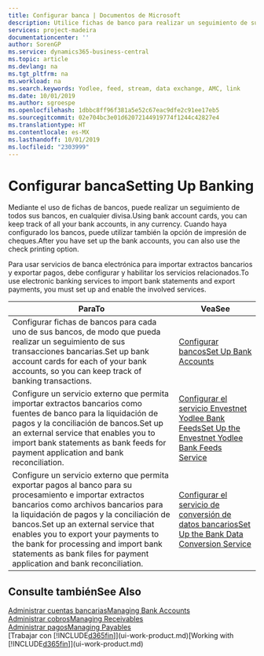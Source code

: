 ```yaml
---
title: Configurar banca | Documentos de Microsoft
description: Utilice fichas de banco para realizar un seguimiento de sus cuentas bancarias y configurar las fuentes de bancos, como Yodlee, para intercambiar datos.
services: project-madeira
documentationcenter: ''
author: SorenGP
ms.service: dynamics365-business-central
ms.topic: article
ms.devlang: na
ms.tgt_pltfrm: na
ms.workload: na
ms.search.keywords: Yodlee, feed, stream, data exchange, AMC, link
ms.date: 10/01/2019
ms.author: sgroespe
ms.openlocfilehash: 1dbbc8ff96f381a5e52c67eac9dfe2c91ee17eb5
ms.sourcegitcommit: 02e704bc3e01d62072144919774f1244c42827e4
ms.translationtype: HT
ms.contentlocale: es-MX
ms.lasthandoff: 10/01/2019
ms.locfileid: "2303999"
---
```

# <a name="setting-up-banking"></a><span data-ttu-id="8a67e-103">Configurar banca</span><span class="sxs-lookup"><span data-stu-id="8a67e-103">Setting Up Banking</span></span>
<span data-ttu-id="8a67e-104">Mediante el uso de fichas de bancos, puede realizar un seguimiento de todos sus bancos, en cualquier divisa.</span><span class="sxs-lookup"><span data-stu-id="8a67e-104">Using bank account cards, you can keep track of all your bank accounts, in any currency.</span></span> <span data-ttu-id="8a67e-105">Cuando haya configurado los bancos, puede utilizar también la opción de impresión de cheques.</span><span class="sxs-lookup"><span data-stu-id="8a67e-105">After you have set up the bank accounts, you can also use the check printing option.</span></span>

<span data-ttu-id="8a67e-106">Para usar servicios de banca electrónica para importar extractos bancarios y exportar pagos, debe configurar y habilitar los servicios relacionados.</span><span class="sxs-lookup"><span data-stu-id="8a67e-106">To use electronic banking services to import bank statements and  export payments, you must set up and enable the involved services.</span></span>

| <span data-ttu-id="8a67e-107">Para</span><span class="sxs-lookup"><span data-stu-id="8a67e-107">To</span></span> | <span data-ttu-id="8a67e-108">Vea</span><span class="sxs-lookup"><span data-stu-id="8a67e-108">See</span></span> |
| --- | --- |
| <span data-ttu-id="8a67e-109">Configurar fichas de bancos para cada uno de sus bancos, de modo que pueda realizar un seguimiento de sus transacciones bancarias.</span><span class="sxs-lookup"><span data-stu-id="8a67e-109">Set up bank account cards for each of your bank accounts, so you can keep track of banking transactions.</span></span> |[<span data-ttu-id="8a67e-110">Configurar bancos</span><span class="sxs-lookup"><span data-stu-id="8a67e-110">Set Up Bank Accounts</span></span>](bank-how-setup-bank-accounts.md) |
| <span data-ttu-id="8a67e-111">Configure un servicio externo que permita importar extractos bancarios como fuentes de banco para la liquidación de pagos y la conciliación de bancos.</span><span class="sxs-lookup"><span data-stu-id="8a67e-111">Set up an external service that enables you to import bank statements as bank feeds for payment application and bank reconciliation.</span></span> |[<span data-ttu-id="8a67e-112">Configurar el servicio Envestnet Yodlee Bank Feeds</span><span class="sxs-lookup"><span data-stu-id="8a67e-112">Set Up the Envestnet Yodlee Bank Feeds Service</span></span>](bank-how-setup-bank-statement-service.md) |
| <span data-ttu-id="8a67e-113">Configure un servicio externo que permita exportar pagos al banco para su procesamiento e importar extractos bancarios como archivos bancarios para la liquidación de pagos y la conciliación de bancos.</span><span class="sxs-lookup"><span data-stu-id="8a67e-113">Set up an external service that enables you to export your payments to the bank for processing  and import bank statements as bank files for payment application and bank reconciliation.</span></span> |[<span data-ttu-id="8a67e-114">Configurar el servicio de conversión de datos bancarios</span><span class="sxs-lookup"><span data-stu-id="8a67e-114">Set Up the Bank Data Conversion Service</span></span>](bank-how-setup-bank-data-conversion-service.md) |

## <a name="see-also"></a><span data-ttu-id="8a67e-115">Consulte también</span><span class="sxs-lookup"><span data-stu-id="8a67e-115">See Also</span></span>
[<span data-ttu-id="8a67e-116">Administrar cuentas bancarias</span><span class="sxs-lookup"><span data-stu-id="8a67e-116">Managing Bank Accounts</span></span>](bank-manage-bank-accounts.md)  
[<span data-ttu-id="8a67e-117">Administrar cobros</span><span class="sxs-lookup"><span data-stu-id="8a67e-117">Managing Receivables</span></span>](receivables-manage-receivables.md)  
[<span data-ttu-id="8a67e-118">Administrar pagos</span><span class="sxs-lookup"><span data-stu-id="8a67e-118">Managing Payables</span></span>](payables-manage-payables.md)  
<span data-ttu-id="8a67e-119">[Trabajar con [!INCLUDE[d365fin](includes/d365fin_md.md)]](ui-work-product.md)</span><span class="sxs-lookup"><span data-stu-id="8a67e-119">[Working with [!INCLUDE[d365fin](includes/d365fin_md.md)]](ui-work-product.md)</span></span>
